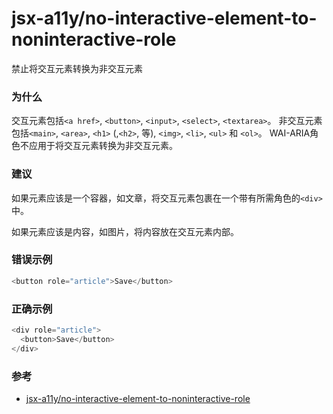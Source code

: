 # jsx-a11y/no-interactive-element-to-noninteractive-role

禁止将交互元素转换为非交互元素

### 为什么

交互元素包括`<a href>`, `<button>`, `<input>`, `<select>`, `<textarea>`。
非交互元素包括`<main>`, `<area>`, `<h1>` (,`<h2>`, 等), `<img>`, `<li>`, `<ul>` 和 `<ol>`。
WAI-ARIA角色不应用于将交互元素转换为非交互元素。

### 建议

如果元素应该是一个容器，如文章，将交互元素包裹在一个带有所需角色的`<div>`中。

如果元素应该是内容，如图片，将内容放在交互元素内部。

### 错误示例

```js
<button role="article">Save</button>
```

### 正确示例

```js
<div role="article">
  <button>Save</button>
</div>
```

### 参考

- [jsx-a11y/no-interactive-element-to-noninteractive-role](https://github.com/jsx-eslint/eslint-plugin-jsx-a11y/blob/master/docs/rules/no-interactive-element-to-noninteractive-role.md)
